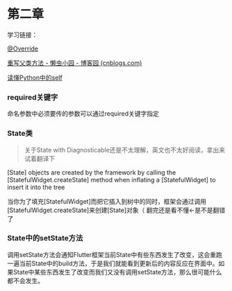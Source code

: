# 第二章

学习链接：

[@Override](https://blog.csdn.net/upc1607020107/article/details/81274398)

[重写父类方法 - 懒虫小园 - 博客园 (cnblogs.com)](https://www.cnblogs.com/hwtfamily/p/9092988.html)

[读懂Python中的self](https://blog.csdn.net/xrinosvip/article/details/89647884)

### required关键字

命名参数中必须要传的参数可以通过required关键字指定

### State类

>   关于State<T extends StatefulWiget> with Diagnosticable还是不太理解，英文也不太好阅读，拿出来试着翻译下

[State] objects are created by the framework by calling the [StatefulWidget.createState] method when inflating a [StatefulWidget] to insert it into the tree

当你为了填充[StatefulWidget]而把它插入到树中的同时，框架会通过调用[StatefulWidget.createState]来创建[State]对象（ 翻完还是看不懂<-是不是翻错了

### State中的setState方法

调用setState方法会通知Flutter框架当前State中有些东西发生了改变，这会重跑一遍当前State中的build方法，于是我们就能看到更新后的内容反应在界面中。如果State中某些东西发生了改变而我们又没有调用setState方法，那么很可能什么都不会发生。

